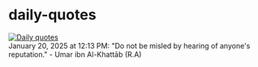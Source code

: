 # daily-quotes
[![Daily quotes](https://github.com/ceepu8/daily-quotes/actions/workflows/daily-quote.yml/badge.svg)](https://github.com/ceepu8/daily-quotes/actions/workflows/daily-quote.yml)<br/>
January 20, 2025 at 12:13 PM: "Do not be misled by hearing of anyone's reputation." - Umar ibn Al-Khattāb (R.A)
